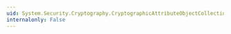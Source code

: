 ```yaml
---
uid: System.Security.Cryptography.CryptographicAttributeObjectCollection.System#Collections#ICollection#CopyTo(System.Array,System.Int32)
internalonly: False
---
```

